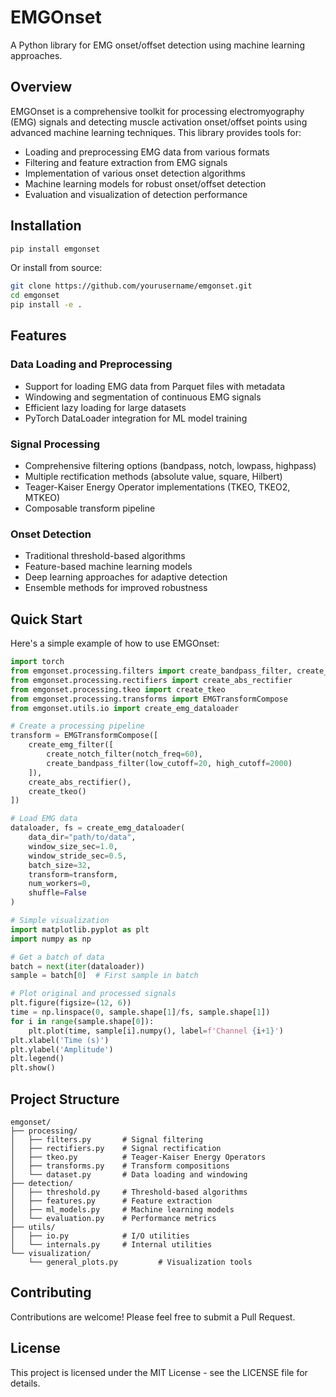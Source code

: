 # EMGOnset

A Python library for EMG onset/offset detection using machine learning approaches.

## Overview

EMGOnset is a comprehensive toolkit for processing electromyography (EMG) signals and detecting muscle activation onset/offset points using advanced machine learning techniques. This library provides tools for:

- Loading and preprocessing EMG data from various formats
- Filtering and feature extraction from EMG signals
- Implementation of various onset detection algorithms
- Machine learning models for robust onset/offset detection
- Evaluation and visualization of detection performance

## Installation

```bash
pip install emgonset
```

Or install from source:

```bash
git clone https://github.com/yourusername/emgonset.git
cd emgonset
pip install -e .
```

## Features

### Data Loading and Preprocessing

- Support for loading EMG data from Parquet files with metadata
- Windowing and segmentation of continuous EMG signals
- Efficient lazy loading for large datasets
- PyTorch DataLoader integration for ML model training

### Signal Processing

- Comprehensive filtering options (bandpass, notch, lowpass, highpass)
- Multiple rectification methods (absolute value, square, Hilbert)
- Teager-Kaiser Energy Operator implementations (TKEO, TKEO2, MTKEO)
- Composable transform pipeline

### Onset Detection

- Traditional threshold-based algorithms
- Feature-based machine learning models
- Deep learning approaches for adaptive detection
- Ensemble methods for improved robustness

## Quick Start

Here's a simple example of how to use EMGOnset:

```python
import torch
from emgonset.processing.filters import create_bandpass_filter, create_notch_filter, create_emg_filter
from emgonset.processing.rectifiers import create_abs_rectifier
from emgonset.processing.tkeo import create_tkeo
from emgonset.processing.transforms import EMGTransformCompose
from emgonset.utils.io import create_emg_dataloader

# Create a processing pipeline
transform = EMGTransformCompose([
    create_emg_filter([
        create_notch_filter(notch_freq=60),
        create_bandpass_filter(low_cutoff=20, high_cutoff=2000)
    ]),
    create_abs_rectifier(),
    create_tkeo()
])

# Load EMG data
dataloader, fs = create_emg_dataloader(
    data_dir="path/to/data",
    window_size_sec=1.0,
    window_stride_sec=0.5,
    batch_size=32,
    transform=transform,
    num_workers=0,
    shuffle=False
)

# Simple visualization
import matplotlib.pyplot as plt
import numpy as np

# Get a batch of data
batch = next(iter(dataloader))
sample = batch[0]  # First sample in batch

# Plot original and processed signals
plt.figure(figsize=(12, 6))
time = np.linspace(0, sample.shape[1]/fs, sample.shape[1])
for i in range(sample.shape[0]):
    plt.plot(time, sample[i].numpy(), label=f'Channel {i+1}')
plt.xlabel('Time (s)')
plt.ylabel('Amplitude')
plt.legend()
plt.show()
```

## Project Structure

```
emgonset/
├── processing/
│   ├── filters.py       # Signal filtering
│   ├── rectifiers.py    # Signal rectification
│   ├── tkeo.py          # Teager-Kaiser Energy Operators
│   ├── transforms.py    # Transform compositions
│   └── dataset.py       # Data loading and windowing
├── detection/
│   ├── threshold.py     # Threshold-based algorithms
│   ├── features.py      # Feature extraction
│   ├── ml_models.py     # Machine learning models
│   └── evaluation.py    # Performance metrics
├── utils/
│   ├── io.py            # I/O utilities
│   └── internals.py     # Internal utilities
└── visualization/
    └── general_plots.py         # Visualization tools
```

## Contributing

Contributions are welcome! Please feel free to submit a Pull Request.

## License

This project is licensed under the MIT License - see the LICENSE file for details.